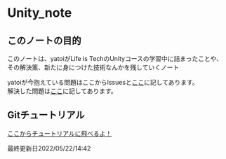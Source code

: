 # Unity_note

## このノートの目的
このノートは、yatoiがLife is TechのUnityコースの学習中に詰まったことや、その解決策、新たに身につけた技術なんかを残していくノート

yatoiが今抱えている問題はここからIssuesと[ここ](01problem.md)に記してあります。<br>
解決した問題は[ここ](02solved.md)に記してあります。<br>


## Gitチュートリアル

[ここからチュートリアルに飛べるよ！](./Git%26GitHub/README.md)

最終更新日2022/05/22/14:42
